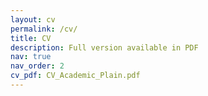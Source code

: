```yaml
---
layout: cv
permalink: /cv/
title: CV
description: Full version available in PDF
nav: true
nav_order: 2
cv_pdf: CV_Academic_Plain.pdf
---
```


